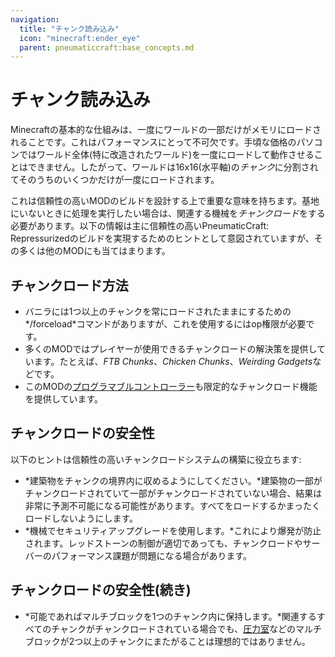 ```yaml
---
navigation:
  title: "チャンク読み込み"
  icon: "minecraft:ender_eye"
  parent: pneumaticcraft:base_concepts.md
---
```


# チャンク読み込み

Minecraftの基本的な仕組みは、一度にワールドの一部だけがメモリにロードされることです。これはパフォーマンスにとって不可欠です。手頃な価格のパソコンではワールド全体(特に改造されたワールド)を一度にロードして動作させることはできません。したがって、ワールドは16x16(水平軸)の*チャンク*に分割されてそのうちのいくつかだけが一度にロードされます。

これは信頼性の高いMODのビルドを設計する上で重要な意味を持ちます。基地にいないときに処理を実行したい場合は、関連する機械を*チャンクロード*をする必要があります。以下の情報は主に信頼性の高い<Color hex="#228">PneumaticCraft: Repressurized</Color>のビルドを実現するためのヒントとして意図されていますが、その多くは他のMODにも当てはまります。

## チャンクロード方法


- バニラには1つ以上のチャンクを常にロードされたままにするための*/forceload*コマンドがありますが、これを使用するにはop権限が必要です。
- 多くのMODではプレイヤーが使用できるチャンクロードの解決策を提供しています。たとえば、*FTB Chunks*、*Chicken Chunks*、*Weirding Gadgets*などです。
- このMODの[プログラマブルコントローラー](../programming/programmable_controller.md)も限定的なチャンクロード機能を提供しています。

## チャンクロードの安全性

以下のヒントは信頼性の高いチャンクロードシステムの構築に役立ちます:
- *建築物をチャンクの境界内に収めるようにしてください。*建築物の一部がチャンクロードされていて一部がチャンクロードされていない場合、結果は非常に予測不可能になる可能性があります。すべてをロードするかまったくロードしないようにします。
- *機械でセキュリティアップグレードを使用します。*これにより爆発が防止されます。レッドストーンの制御が適切であっても、チャンクロードやサーバーのパフォーマンス課題が問題になる場合があります。

## チャンクロードの安全性(続き)


- *可能であればマルチブロックを1つのチャンク内に保持します。*関連するすべてのチャンクがチャンクロードされている場合でも、[圧力室](../manufacturing/pressure_chamber.md)などのマルチブロックが2つ以上のチャンクにまたがることは理想的ではありません。

